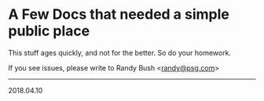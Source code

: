 # A Few Docs that needed a simple public place

This stuff ages quickly, and not for the better.  So do your homework.

If you see issues, please write to Randy Bush <<randy@psg.com>>

---

2018.04.10
